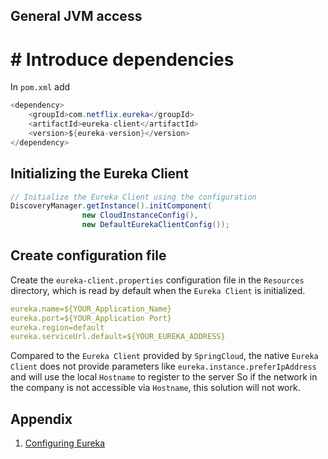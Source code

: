 ## General JVM access

# # Introduce dependencies

In `pom.xml` add

```java
<dependency>
    <groupId>com.netflix.eureka</groupId>
    <artifactId>eureka-client</artifactId>
    <version>${eureka-version}</version>
</dependency>
```

## Initializing the Eureka Client

```java
// Initialize the Eureka Client using the configuration
DiscoveryManager.getInstance().initComponent(
                new CloudInstanceConfig(),
                new DefaultEurekaClientConfig());
```

## Create configuration file

Create the `eureka-client.properties` configuration file in the `Resources` directory, which is read by default when the `Eureka Client` is initialized.

```yaml
eureka.name=${YOUR_Application_Name}
eureka.port=${YOUR_Application Port}
eureka.region=default
eureka.serviceUrl.default=${YOUR_EUREKA_ADDRESS}
```

Compared to the `Eureka Client` provided by `SpringCloud`, the native `Eureka Client` does not provide parameters like `eureka.instance.preferIpAddress` and will use the local `Hostname` to register to the server So if the network in the company is not accessible via `Hostname`, this solution will not work.

## Appendix

1. [Configuring Eureka](https://github.com/Netflix/eureka/wiki/Configuring-Eureka)
